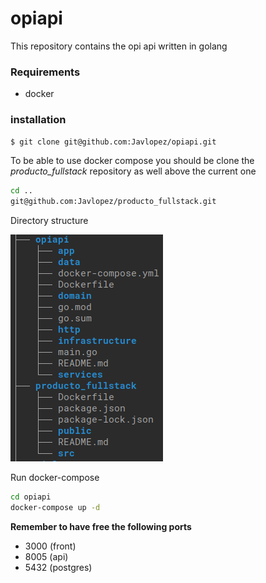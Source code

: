 # opiapi

This repository contains the opi api written in golang

### Requirements
- docker

### installation
```bash
$ git clone git@github.com:Javlopez/opiapi.git
```
To be able to use docker compose you should be clone the *producto_fullstack* repository as well 
above the current one
```bash
cd ..        
git@github.com:Javlopez/producto_fullstack.git
```  

Directory structure

![Application directory](structure.png)        


Run docker-compose
```bash  
cd opiapi
docker-compose up -d
``` 
**Remember to have free the following ports**
- 3000 (front)
- 8005 (api)
- 5432 (postgres)

